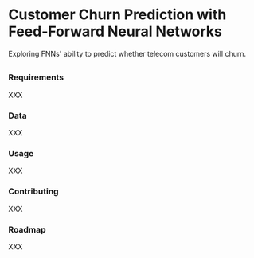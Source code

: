 # Customer Churn Prediction with Feed-Forward Neural Networks
Exploring FNNs' ability to predict whether telecom customers will churn.

##
### Requirements
XXX

### Data
XXX

### Usage
XXX

### Contributing
XXX

### Roadmap
XXX
